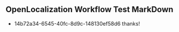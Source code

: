 ## OpenLocalization Workflow Test MarkDown
* 14b72a34-6545-40fc-8d9c-148130ef58d6 thanks!

<!--HONumber=Jul16_HO4-->


